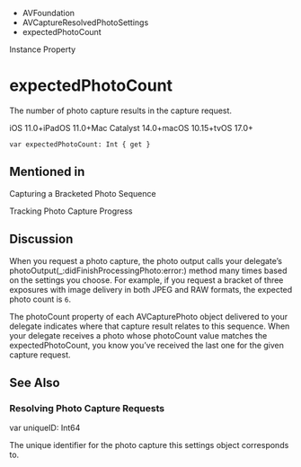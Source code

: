 

- AVFoundation
- AVCaptureResolvedPhotoSettings
-  expectedPhotoCount 

Instance Property

# expectedPhotoCount

The number of photo capture results in the capture request.

iOS 11.0+iPadOS 11.0+Mac Catalyst 14.0+macOS 10.15+tvOS 17.0+

``` source
var expectedPhotoCount: Int { get }
```

## Mentioned in 

Capturing a Bracketed Photo Sequence

Tracking Photo Capture Progress

## Discussion

When you request a photo capture, the photo output calls your delegate’s photoOutput(_:didFinishProcessingPhoto:error:) method many times based on the settings you choose. For example, if you request a bracket of three exposures with image delivery in both JPEG and RAW formats, the expected photo count is `6`.

The photoCount property of each AVCapturePhoto object delivered to your delegate indicates where that capture result relates to this sequence. When your delegate receives a photo whose photoCount value matches the expectedPhotoCount, you know you’ve received the last one for the given capture request.

## See Also

### Resolving Photo Capture Requests

var uniqueID: Int64

The unique identifier for the photo capture this settings object corresponds to.

